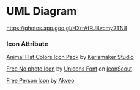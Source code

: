 # UML Diagram

https://photos.app.goo.gl/HXrrAfRJBvcmy2TN8

### Icon Attribute

<a href="https://iconscout.com/icon-pack/animal-flat-colors" target="_blank">Animal Flat Colors Icon Pack</a> by <a href="https://iconscout.com/contributors/kerismaker" target="_blank">Kerismaker Studio</a>

<a href="https://iconscout.com/icons/no-photo" target="_blank">Free No photo Icon</a> by <a href="https://iconscout.com/contributors/unicons">Unicons Font</a> on <a href="https://iconscout.com">IconScout</a>

<a href="https://iconscout.com/icons/person" target="_blank">Free Person Icon</a> by <a href="https://iconscout.com/contributors/eva-icons" target="_blank">Akveo</a>
